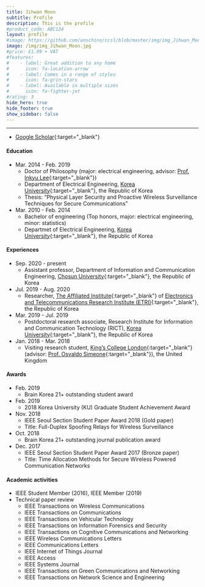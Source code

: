 ```yaml
---
title: Jihwan Moon
subtitle: Profile
description: This is the profile
#product_code: ABC124
layout: profile
#image: https://github.com/anschino/ccsl/blob/master/img/img_Jihwan_Moon.jpg?raw=true
image: /img/img_Jihwan_Moon.jpg
#price: £1.99 + VAT
#features:
#    - label: Great addition to any home
#      icon: fa-location-arrow
#    - label: Comes in a range of styles
#      icon: fa-grin-stars
#    - label: Available in multiple sizes
#      icon: fa-fighter-jet
#rating: 3
hide_hero: true
hide_footer: true
show_sidebar: false
---
```


--------------------------------------------------
* [Google Scholar](http://scholar.google.co.kr/citations?user=U_8x14UAAAAJ&hl=ko){:target="_blank"}

#### Education
* Mar. 2014	-	Feb. 2019
  * Doctor of Philosophy (major: electrical engineering, advisor: [Prof. Inkyu Lee](http://wireless.korea.ac.kr/){:target="_blank"})
  * Department of Electrical Engineering, [Korea University](http://www.korea.ac.kr){:target="_blank"}, the Republic of Korea
  * Thesis: “Physical Layer Security and Proactive Wireless Surveillance Techniques for Secure Communications”
* Mar. 2010	-	Feb. 2014
  * Bachelor of engineering (Top honors, major: electrical engineering, minor: statistics)
  * Departmet of Electrical Engineering, [Korea University](http://www.korea.ac.kr){:target="_blank"}, the Republic of Korea

#### Experiences
* Sep. 2020 - present
  * Assistant professor, Department of Information and Communication Engineering, [Chosun University](http://www.chosun.ac.kr/){:target="_blank"}, the Republic of Korea
* Jul. 2019 - Aug. 2020
  * Researcher, [The Affiliated Institute](https://nsr.recruiter.co.kr/){:target="_blank"} of [Electronics and Telecommunications Research Institute (ETRI)](https://www.etri.re.kr/){:target="_blank"}, the Republic of Korea
* Mar. 2019	-	Jul. 2019
  * Postdoctoral research associate, Research Institute for Information and Communication Technology (RICT), [Korea University](http://www.korea.ac.kr){:target="_blank"}, the Republic of Korea
* Jan. 2018	-	Mar. 2018
  * Visiting research student, [King’s College London](https://www.kcl.ac.uk/){:target="_blank"} (advisor: [Prof. Osvaldo Simeone](https://nms.kcl.ac.uk/osvaldo.simeone/index.htm){:target="_blank"}), the United Kingdom

#### Awards
* Feb. 2019
  * Brain Korea 21+ outstanding student award
* Feb. 2019
  * 2018 Korea University (KU) Graduate Student Achievement Award
* Nov. 2018
  * IEEE Seoul Section Student Paper Award 2018 (Gold paper)
  * Title: Full-Duplex Spoofing Relays for Wireless Surveillance
* Oct. 2018
  * Brain Korea 21+ outstanding journal publication award
* Dec. 2017
  * IEEE Seoul Section Student Paper Award 2017 (Bronze paper)
  * Title: Time Allocation Methods for Secure Wireless Powered Communication Networks

#### Academic activities
* IEEE Student Member (2016), IEEE Member (2019)
* Technical paper review
	* IEEE Transactions on Wireless Communications
	* IEEE Transactions on Communications
	* IEEE Transactions on Vehicular Technology
	* IEEE Transactions on Information Forensics and Security
	* IEEE Transactions on Cognitive Communications and Networking
	* IEEE Wireless Communications Letters
	* IEEE Communications Letters
	* IEEE Internet of Things Journal
	* IEEE Access
  * IEEE Systems Journal
  * IEEE Transactions on Green Communications and Networking
  * IEEE Transactions on Network Science and Engineering